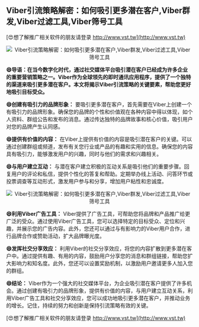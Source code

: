 ## **Viber引流策略解密：如何吸引更多潜在客户,Viber群发,Viber过滤工具,Viber筛号工具**

[😍想了解推广相关软件的朋友请登录 http://www.vst.tw](http://www.vst.tw)

 <center><img src="https://vst.tw/MP4/tuiguang/png/4.png" alt="Viber引流策略解密：如何吸引更多潜在客户,Viber群发,Viber过滤工具,Viber筛号工具"></center>

**😄导语：在当今数字化时代，通过社交媒体平台吸引潜在客户已经成为许多企业的重要营销策略之一。Viber作为全球领先的即时通讯应用程序，提供了一个独特的渠道来吸引更多潜在客户。本文将揭示Viber引流策略的关键要素，帮助您更好地吸引目标受众。**

**😄创建有吸引力的品牌形象：**
要吸引更多潜在客户，首先需要在Viber上创建一个有吸引力的品牌形象。确保您的品牌的个性和价值观在各种内容中得以体现，如个人资料、群组公告和发布的消息。通过传达独特的品牌故事和核心价值，吸引用户对您的品牌产生认同感。

**😄提供有价值的内容：**
在Viber上提供有价值的内容是吸引潜在客户的关键。可以通过创建群组或频道，发布有关您行业或产品的有趣和实用的信息。确保您的内容具有吸引力，能够激发用户的兴趣，同时与他们的需求和兴趣相关。

**😄与用户建立互动：**
与潜在客户建立积极的互动关系是吸引他们的重要步骤。回复用户的评论和私信，提供个性化的答复和帮助。定期举办线上活动、问答环节或投票调查等互动形式，激发用户参与和分享，增加用户粘性和忠诚度。

 <center><img src="https://vst.tw/MP4/tuiguang/png/8.png" alt="Viber引流策略解密：如何吸引更多潜在客户,Viber群发,Viber过滤工具,Viber筛号工具"></center>

**😄利用Viber广告工具：**
Viber提供了广告工具，可帮助您将品牌和产品推广给更广泛的受众。通过使用Viber广告工具，您可以选择特定的目标受众、定位和兴趣，并展示您的广告内容。此外，您还可以通过与有影响力的Viber用户合作，进行品牌合作或赞助活动，扩大品牌曝光度。

**😄发挥社交分享效应：**
利用Viber的社交分享效应，将您的内容扩散到更多潜在客户中。通过提供有趣、有用的内容，鼓励用户分享您的消息和群组链接，帮助您扩大影响力和知名度。此外，您还可以设置奖励机制，以激励用户邀请更多人加入您的群组。

**😄结论：**
Viber作为一个强大的社交媒体平台，为企业吸引潜在客户提供了许多机会。通过创建有吸引力的品牌形象，提供有价值的内容，与用户建立互动关系，利用Viber广告工具和社交分享效应，您可以成功地吸引更多潜在客户，并推动业务的增长。记住，持续的努力和创新是保持引流策略有效的关键。

[😍想了解推广相关软件的朋友请登录 http://www.vst.tw](http://www.vst.tw)



